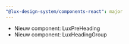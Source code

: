 ```yaml
---
"@lux-design-system/components-react": major
---
```



- Nieuw component: LuxPreHeading
- Nieuw component: LuxHeadingGroup
